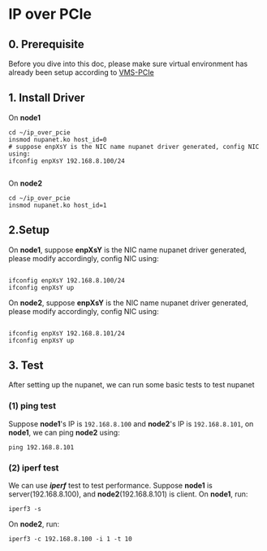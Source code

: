 # IP over PCIe
## 0. Prerequisite

Before you dive into this doc, please make sure virtual environment has already been setup according to  [VMS-PCIe](../../vms/pcie/README.md)
## 1. Install Driver

On **node1**

```
cd ~/ip_over_pcie
insmod nupanet.ko host_id=0
# suppose enpXsY is the NIC name nupanet driver generated, config NIC using:
ifconfig enpXsY 192.168.8.100/24


```

On **node2**
```
cd ~/ip_over_pcie
insmod nupanet.ko host_id=1
```


## 2.Setup
On **node1**, suppose **enpXsY** is the NIC name nupanet driver generated, please modify accordingly, config NIC using:
```

ifconfig enpXsY 192.168.8.100/24
ifconfig enpXsY up
```

On **node2**, suppose **enpXsY** is the NIC name nupanet driver generated, please modify accordingly, config NIC using:
```

ifconfig enpXsY 192.168.8.101/24
ifconfig enpXsY up
```

## 3. Test

After setting up the nupanet, we can run some basic tests to test nupanet 
### (1) ping test
Suppose **node1**'s IP is ```192.168.8.100``` and **node2**'s IP is ```192.168.8.101```, on **node1**, we can ping **node2** using:

``` 
ping 192.168.8.101
``` 

### (2) iperf test
We can use ***iperf*** test to test performance. Suppose **node1** is server(192.168.8.100), and **node2**(192.168.8.101) is client.
On **node1**, run:

``` 
iperf3 -s
```

On **node2**, run:

``` 
iperf3 -c 192.168.8.100 -i 1 -t 10
```